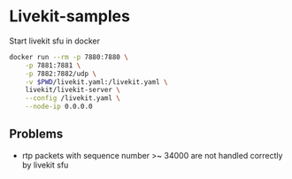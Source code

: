 # Livekit-samples

Start livekit sfu in docker
```bash
docker run --rm -p 7880:7880 \
    -p 7881:7881 \
    -p 7882:7882/udp \
    -v $PWD/livekit.yaml:/livekit.yaml \
    livekit/livekit-server \
    --config /livekit.yaml \
    --node-ip 0.0.0.0
```

## Problems
- rtp packets with sequence number >~ 34000 are not handled correctly by livekit sfu
